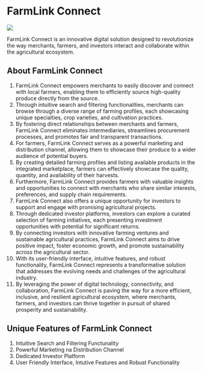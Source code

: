 # FarmLink Connect

![](./assets/logo_white_bg.png)

FarmLink Connect is an innovative digital solution designed to revolutionize the way merchants, farmers, and investors interact and collaborate within the agricultural ecosystem. 

## About FarmLink Connect
1. FarmLink Connect empowers merchants to easily discover and connect with local farmers, enabling them to efficiently source high-quality produce directly from the source. 
2. Through intuitive search and filtering functionalities, merchants can browse through a diverse range of farming profiles, each showcasing unique specialties, crop varieties, and cultivation practices. 
3. By fostering direct relationships between merchants and farmers, FarmLink Connect eliminates intermediaries, streamlines procurement processes, and promotes fair and transparent transactions.
4. For farmers, FarmLink Connect serves as a powerful marketing and distribution channel, allowing them to showcase their produce to a wider audience of potential buyers. 
5. By creating detailed farming profiles and listing available products in the integrated marketplace, farmers can effectively showcase the quality, quantity, and availability of their harvests.
6. Furthermore, FarmLink Connect provides farmers with valuable insights and opportunities to connect with merchants who share similar interests, preferences, and supply chain requirements.
7. FarmLink Connect also offers a unique opportunity for investors to support and engage with promising agricultural projects.
8. Through dedicated investor platforms, investors can explore a curated selection of farming initiatives, each presenting investment opportunities with potential for significant returns. 
9. By connecting investors with innovative farming ventures and sustainable agricultural practices, FarmLink Connect aims to drive positive impact, foster economic growth, and promote sustainability across the agricultural sector.
10. With its user-friendly interface, intuitive features, and robust functionality, FarmLink Connect represents a transformative solution that addresses the evolving needs and challenges of the agricultural industry. 
11. By leveraging the power of digital technology, connectivity, and collaboration, FarmLink Connect is paving the way for a more efficient, inclusive, and resilient agricultural ecosystem, where merchants, farmers, and investors can thrive together in pursuit of shared prosperity and sustainability.

## Unique Features of FarmLink Connect
1. Intuitive Search and Filtering Functunality
2. Powerful Marketing na Distribution Channel
3. Dedicated Investor Platform
4. User Friendly Interface, Intutive Features and Robust Functionality



